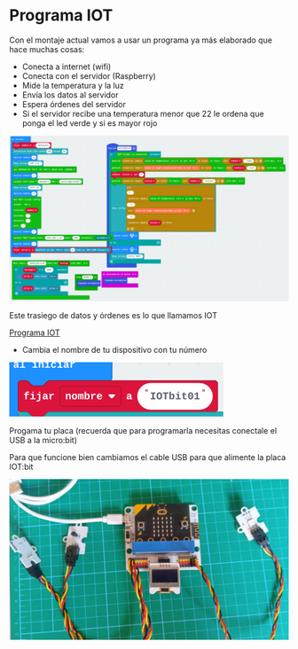 # Programa IOT

Con el montaje actual vamos a usar un programa ya más elaborado que hace muchas cosas:

* Conecta a internet (wifi)
* Conecta con el servidor (Raspberry)
* Mide la temperatura y la luz
* Envía los datos al servidor
* Espera órdenes del servidor
* Si el servidor recibe una temperatura menor que 22 le ordena que ponga el led verde y si es mayor rojo

![](./images/iot-programa.png)


Este trasiego de datos y órdenes es lo que llamamos IOT

[Programa IOT](https://makecode.microbit.org/_63RcvY9U55YD)

* Cambia el nombre de tu dispositivo con tu número

![](./images/iot-nombre.png)

Progama tu placa (recuerda que para programarla necesitas conectale el USB a la micro:bit)

Para que funcione bien cambiamos el cable USB para que alimente la placa IOT:bit

![](./images/componentes_funcionamiento.jpg)